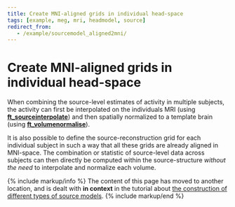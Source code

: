 ```yaml
---
title: Create MNI-aligned grids in individual head-space
tags: [example, meg, mri, headmodel, source]
redirect_from:
   - /example/sourcemodel_aligned2mni/
---
```


# Create MNI-aligned grids in individual head-space

When combining the source-level estimates of activity in multiple subjects, the activity can first be interpolated on the individuals MRI (using **[ft_sourceinterpolate](https://github.com/fieldtrip/fieldtrip/blob/release/ft_sourceinterpolate.m)**) and then spatially normalized to a template brain (using **[ft_volumenormalise](https://github.com/fieldtrip/fieldtrip/blob/release/ft_volumenormalise.m)**).

It is also possible to define the source-reconstruction grid for each individual subject in such a way that all these grids are already aligned in MNI-space. The combination or statistic of source-level data across subjects can then directly be computed within the source-structure _without the need_ to interpolate and normalize each volume.

{% include markup/info %}
The content of this page has moved to another location, and is dealt with **in context** in the tutorial about [the construction of different types of source models](/tutorial/sourcemodel#subject-specific_grids_that_are_equivalent_across_subjects_in_normalized_space).
{% include markup/end %}
